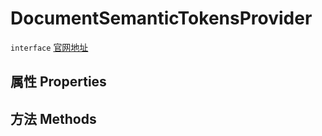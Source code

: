 # DocumentSemanticTokensProvider
`interface` [官网地址](https://microsoft.github.io/monaco-editor/docs.html#interfaces/languages.DocumentSemanticTokensProvider.html)
## 属性 Properties
## 方法 Methods


